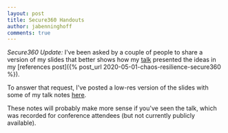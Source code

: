 ```yaml
---
layout: post
title: Secure360 Handouts
author: jabenninghoff
comments: true
---
```

*Secure360 Update:* I've been asked by a couple of people to share a version of my slides that better shows how my [talk](https://web.archive.org/web/20210806005515/https://secure360.org/session/john-benninghoff-chaos-resilience-engineering-my-journey/?conference=11809&date=20200505) presented the ideas in my [references post]({% post_url 2020-05-01-chaos-resilience-secure360 %}).

To answer that request, I've posted a low-res version of the slides with some of my talk notes [here](/assets/secure360-chaos-resilience-notes.pdf).

These notes will probably make more sense if you've seen the talk, which was recorded for conference attendees (but not currently publicly available).
